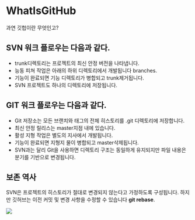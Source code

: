 # WhatIsGitHub
과연 깃헙이란 무엇인고?

## SVN 워크 플로우는 다음과 같다.
- trunk디렉토리는 프로젝트의 최신 안정 버전을 나타냅니다.
- 능동 피쳐 작업은 아래의 하위 디렉토리에서 개발됩니다 branches.
- 기능이 완료되면 기능 디렉토리가 병합되고 trunk제거됩니다.
- SVN 프로젝트도 하나의 디렉토리에 저장됩니다.

## GIT 워크 플로우는 다음과 같다.
- Git 저장소는 모든 브랜치와 태그의 전체 히스토리를 .git 디렉토리에 저장합니다.
- 최신 안정 릴리스는 master지점 내에 있습니다.
- 활성 지형 작업은 별도의 지사에서 개발됩니다.
- 기능이 완료되면 지형지 물이 병합되고 master삭제됩니다.
- SVN과는 달리 Git을 사용하면 디렉토리 구조는 동일하게 유지되지만 파일 내용은 분기를 기반으로 변경됩니다.

## 보존 역사
SVN은 프로젝트의 히스토리가 절대로 변경되지 않는다고 가정하도록 구성됩니다. 하지만 깃허브는 이전 커밋 및 변경 사항을 수정할 수 있습니다 **git rebase**.

![](https://3.bp.blogspot.com/-TjoCwPzV880/WC7DfAR40TI/AAAAAAAAADw/Fx8fmm2vVmosDDOjfqx1lzstfvQ3IfSgQCLcB/s1600/gitStructure.png)